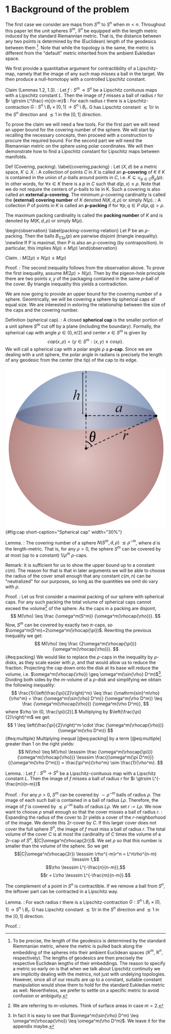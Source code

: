 # 1 Background of the problem

The first case we consider are maps from $S^m$ to $S^n$ when $m<n$. Throughout this paper let the unit spheres $S^m$, $S^n$ be equipped with the length metric induced by the standard Riemannian metric. That is, the distance between any two points is determined by the (Euclidean) length of the geodesics between them [^length-metric]. Note that while the topology is the same, the metric is different from the "default" metric inherited from the ambient Eukledian space.

We first provide a quantitative argument for contractibility of a Lipschitz-map, namely that the image of any such map misses a ball in the target. We then produce a null-homotopy with a controlled Lipschitz constant.

Claim (Lemmas 1.2, 1.3).
: Let $f: S^m \rightarrow S^n$ be a Lipschitz conituous maps with a Lipschitz constant $L$. Then the image of $f$ misses a ball of radius $r$ for $r \gtrsim L^\frac{-m}{n-m}$
: For each radius r there is a Lipschitz-contraction $G: S^n \setminus B_r \times [0,1] \rightarrow S^n \setminus B_r$. G has Lipschitz constant $\lesssim 1/r$ in the $S^n$ direction and $\lesssim 1$ in the $[0,1]$ direction. 

To prove the claim we will need a few tools. For the first part we will need an upper bound for the covering number of the sphere. We will start by recalling the necessary concepts, then proceed with a construction to procure the required bound. For the second part we will need the Riemannian metric on the sphere using polar coordinates. We will then demonstrate how to find a Lipschitz constant for Lipschitz maps between manifolds. 

Def (Covering, packing). \label{covering,packing}
: Let $(X,d)$ be a metric space, $K \subseteq X$. 
: A collection of points $C$ in $X$ is called an **$\boldsymbol{\rho}$-covering** of $K$ 
if *K* is contained in the union of $\rho$-balls around points in $C$, i.e. $K  \subseteq \cup_{p\in C} B_\rho(p)$. In other words, for $\forall x \in K$ there is a $p$ in $C$ such that $d(p,x)\leq\rho$. Note that we do not require the centers of $\rho$-balls to lie in K. Such a covering is also called an **external $\boldsymbol{\rho}$-covering**.
The minimum $\rho$-covering cardinality is called the **(external) covering number** of $K$ denoted $N(K,d,\rho)$ or simply $N(\rho)$.
: A collection *P* of points in *K* is called an **$\boldsymbol{\rho}$-packing** if for $\forall p, q \in P$ $d(p,q)>\rho$.
<!---
the set ${B_\rho(x)}$ is pairwise disjoint.
That is, $d(x,y) > 2\rho$ 
is this correct? what if the subspace is curved? 
Such as is the case with the sphere and a eukledian metric?
-->
The maximum packing cardinality is called the **packing number** of *K* and is denoted by  $M(K,d,\rho)$ or simply $M(\rho)$.

\begin{observation} \label{packing-covering-relation}
Let P be an $\rho$-packing. Then the balls ${B_{1/2\rho}(p)}$ are pairwise disjoint (triangle inequality). \newline 
If P is maximal, then P is also an $\rho$-covering (by contraposition). In particular, this implies $N(\rho) \leq M(\rho)$
\end{observation}

Claim. 
: $M(2\rho) \leq  N(\rho) \leq M(\rho)$

Proof. 
: The second inequality follows from the observation above. To prove the first inequality, assume $M(2\rho)>N(\rho)$. Then by the pigeon-hole principle there are two points $x,y$ of the packaging contained in the same $\rho$-ball of the cover. By triangle inequality this yields a contradiction.

We are now going to provide an upper bound for the covering number of a sphere. Geomtrically, we will be covering a sphere by spherical caps of equal size. We are interested in exloring the relationship between the size of the caps and the covering number.

Definition (spherical cap).
: A closed **spherical cap** is the smaller portion of a unit sphere $S^m$ cut off by a plane (including the boundary). Formally, the spherical cap with angle $\rho \in (0, \pi/2]$ and center $x \in S^m$ is given by $$cap(x,\rho) = \{y \in S^m: \langle x,y \rangle \geq cos\rho\}.$$ We will call a spherical cap with a polar angle $\rho$ a **$\boldsymbol{\rho}$-cap**. Since we are dealing with a unit sphere, the polar angle in radians is precisely the length of any geodesic from the center (the tip) of the cap to its edge.

![Spherical cap. Here $r=1$, $\theta=\rho$, $a=\sin{\theta}$, $h=1-\cos{\theta}$](figures/chapter1/Spherical_cap_diagram.tiff){#fig:cap short-caption="Spherical cap" width="30%"}

Lemma.
: The covering number of a sphere $N(S^m,d,\rho)$ $\lesssim \rho^{-m}$, where $d$ is the length-metric. That is, for any $\rho>0$, the sphere $S^m$ can be covered by at most (up to a constant) $1/\rho^m$ $\rho$-caps.

Remark: It is sufficient for us to show the upper bound up to a constant $c(m)$. The reason for that is that in later arguments we will be able to choose the radius of the cover small enough that any constant $c(m,n)$ can be "neutralized" for our purposes, so long as the quantities we omit do vary with $\rho$.

Proof.
: Let us first consider a maximal packing of our sphere with spherical caps. For any such packing the total volume of spherical caps cannot exceed the volume[^volume] of the sphere. As the caps in a packing are disjoint, 
$$ M(\rho) \leq \frac {\omega^m(S^m)} {\omega^m(\rhocap{\rho})}. $$
Now, $S^m$ can be covered by exactly two $\pi$-caps, so $\omega^m(S^m)=2\omega^m(\rhocap{\pi})$. Rewriting the previous inequality we get:
$$ M(\rho) \leq \frac {2\omega^m(\rhocap{\pi})} {\omega^m(\rhocap{\rho})}. $$ {#eq:packing}
We would like to replace the $\rho$-caps in the inequality by $\rho$-disks, as they scale easier with $\rho$, and that would allow us to reduce the fraction. Projecting the cap down onto the disk at its base will reduce the volume, i.e. 
$\omega^m(\rhocap{\rho}) \geq \omega^m(\sin{\rho} D^m)$[^cap-size]. Dividing both sides by the $m$-volume of a $\rho$-disk and simplifying we obtain the following inequality:
$$ \frac{1}{\left(\frac{\pi}{2}\right)^m} \leq \frac {\mathrm{sin}^m\rho} {\rho^m} = \frac {\omega^m(\sin{\rho} D^m)} {\omega^m(\rho D^m)} \leq \frac {\omega^m(\rhocap{\rho})} {\omega^m(\rho D^m)}, $$
where $\rho \in (0, \frac{\pi}{2}].$ Multiplying by $\left(\frac{\pi}{2}\right)^m$ we get:
$$ 1 \leq \left(\frac{\pi}{2}\right)^m \cdot \frac {\omega^m(\rhocap{\rho})} {\omega^m(\rho D^m)} $$ {#eq:multiple}
Multiplying inequal [@eq:packing] by a term [@eq:multiple] greater than 1 on the right yields:
$$ N(\rho) \leq M(\rho) \lesssim \frac {\omega^m(\rhocap{\pi})} {\omega^m(\rhocap{\rho})} \lesssim \frac{{\omega^m(\pi D^m)}}{{\omega^m(\rho D^m)}} = \frac{\pi^m}{\rho^m} \sim \frac{1}{\rho^m}. $$ 

Lemma.
: Let $f\!: S^m \rightarrow S^n$ be a Lipschitz-conituous map with a Lipschitz constant $L$. Then the image of $f$ misses a ball of radius $r$ for $r \gtrsim L^{-\frac{m}{n-m}}$

Proof.
: For any $\rho>0$, $S^m$ can be covered by $\sim \rho^{-m}$ balls of radius $\rho$. The image of each such ball is contained in a ball of radius $L\rho$. Therefore, the image of $f$ is covered by $\lesssim \rho^{-m}$ balls of radius $L\rho$. We set $r:=L\rho$. We now want to choose $\rho$ small enough so that the cover misses a ball of radius $r$. 
: Expanding the radius of the cover to $2r$ yields a cover of the $r$-neighborhood of the image. We denote this $2r$-cover by $C$. If this larger cover does not cover the full sphere $S^n$, the image of $f$ must miss a ball of radius $r$. The total volume of the cover $C$ is at most the cardinality of $C$ times the volume of a $2r$-cap of $S^n$, $|C|\omega^n(\rhocap{2r})$. We set $\rho$ so that this number is smaller than the volume of the sphere. So we get 
$$|C|\omega^n(\rhocap{2r}) \lesssim \rho^{-m}r^n = L^n\rho^{n-m} \lesssim 1,$$
$$\rho \lesssim L^{-\frac{n}{n-m}},$$
$$r = L\rho \lesssim L^{-\frac{m}{n-m}}.$$

The complement of a point in $S^n$ is contractible. If we remove a ball from $S^n$, the leftover part can be contracted in a Lipschitz way.

Lemma. 
: For each radius r there is a Lipschitz-contraction $G: S^n \setminus B_r \times [0,1] \rightarrow S^n \setminus B_r$. G has Lipschitz constant $\lesssim 1/r$ in the $S^n$ direction and $\lesssim 1$ in the $[0,1]$ direction. 

Proof.
: 

[^length-metric]: To be precise, the length of the geodesics is determined by the standard Riemmanian metric, where the metric is pulled back along the embedding of the spheres into their ambient Euclidean spaces ($\mathbb{R}^m$, $\mathbb{R}^n$, respectively). The lengths of geodesics are then precisely the respective Euclidean lengths of their embeddings. The reason to specify a metric so early on is that when we talk about Lipschitz continuity we are implicitly dealing with the metrics, not just with undelying topologies. However, since all of our results are up to a constant, suitable constant manipulation would show them to hold for the standard Eukledian metric as well. Nevertheless, we prefer to settle on a specific metric to avoid confusion or ambiguity.
[^volume]: We are referring to $m$-volumes. Think of surface areas in case $m=2$.
[^cap-size]: In fact it is easy to see that $\omega^m(\sin{\rho} D^m) \leq \omega^m(\rhocap{\rho}) \leq \omega^m(\rho D^m)$. We leave it for the appendix maybe.